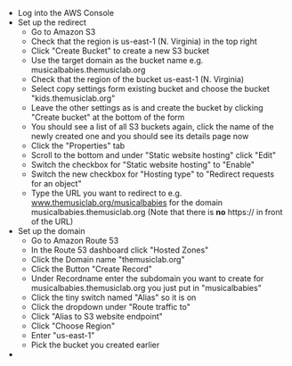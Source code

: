 - Log into the AWS Console
- Set up the redirect
	- Go to Amazon S3
	- Check that the region is us-east-1 (N. Virginia) in the top right
	- Click "Create Bucket" to create a new S3 bucket
	- Use the target domain as the bucket name e.g. musicalbabies.themusiclab.org
	- Check that the region of the bucket us-east-1 (N. Virginia)
	- Select copy settings form existing bucket and choose the bucket "kids.themusiclab.org"
	- Leave the other settings as is and create the bucket by clicking "Create bucket" at the bottom of the form
	- You should see a list of all S3 buckets again, click the name of the newly created one and you should see its details page now
	- Click the "Properties" tab
	- Scroll to the bottom and under "Static website hosting" click "Edit"
	- Switch the checkbox for "Static website hosting" to "Enable"
	- Switch the new checkbox for "Hosting type" to "Redirect requests for an object"
	- Type the URL you want to redirect to e.g. www.themusiclab.org/musicalbabies for the domain musicalbabies.themusiclab.org (Note that there is **no** https:// in front of the URL)
- Set up the domain
	- Go to Amazon Route 53
	- In the Route 53 dashboard click "Hosted Zones"
	- Click the Domain name "themusiclab.org"
	- Click the Button "Create Record"
	- Under Recordname enter the subdomain you want to create for musicalbabies.themusiclab.org you just put in "musicalbabies"
	- Click the tiny switch named "Alias" so it is on
	- Click the dropdown under "Route traffic to"
	- Click "Alias to S3 website endpoint"
	- Click "Choose Region"
	- Enter "us-east-1"
	- Pick the bucket you created earlier
- 
	